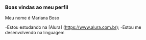 ### Boas vindas ao meu perfil

Meu nome é Mariana Boso

-Estou estudando na [Alura] (https://www.alura.com.br);
-Estou me desenvolvendo na linguagem
